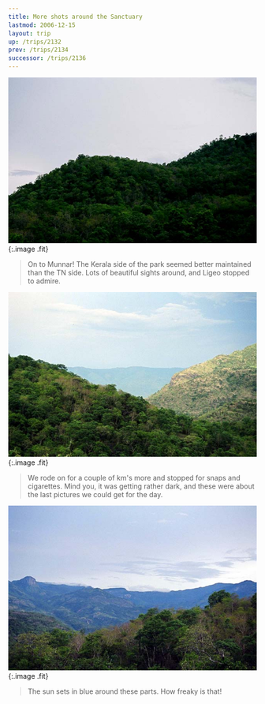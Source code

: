 ```yaml
---
title: More shots around the Sanctuary
lastmod: 2006-12-15
layout: trip
up: /trips/2132
prev: /trips/2134
successor: /trips/2136
---
```


![More Greens](/images/trips/munnar/27030029.jpg 'More Greens'){:.image .fit}

> On to Munnar! The Kerala side of the park seemed better maintained than the TN side. Lots of beautiful sights around, and Ligeo stopped to admire.

 ![Still More Greens](/images/trips/munnar/27030030.jpg 'Still More Greens'){:.image .fit}

> We rode on for a couple of km's more and stopped for snaps and cigarettes. Mind you, it was getting rather dark, and these were about the last pictures we could get for the day.

 ![Some Blue!](/images/trips/munnar/27030031.jpg 'Some Blue!'){:.image .fit}

> The sun sets in blue around these parts. How freaky is that!


